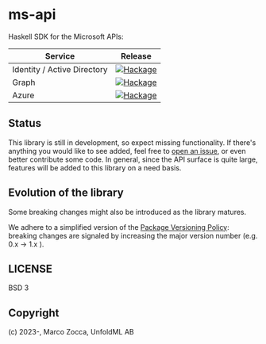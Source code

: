 # ms-api

Haskell SDK for the Microsoft APIs:

| Service  | Release |
|---|---|
| Identity / Active Directory | [![Hackage](https://img.shields.io/hackage/v/ms-auth?style=for-the-badge)](https://hackage.haskell.org/package/ms-auth) |
| Graph | [![Hackage](https://img.shields.io/hackage/v/ms-graph-api?style=for-the-badge)](https://hackage.haskell.org/package/ms-graph-api) |
| Azure | [![Hackage](https://img.shields.io/hackage/v/ms-azure-api?style=for-the-badge)](https://hackage.haskell.org/package/ms-azure-api) |




## Status

This library is still in development, so expect missing functionality.
If there's anything you would like to see added, feel free to
[open an issue](https://github.com/unfoldml/ms-graph-api/issues/new), or even better contribute some code.
In general, since the API surface is quite large, features will be added to this library on a need basis.

## Evolution of the library

Some breaking changes might also be introduced as the library matures.

We adhere to a simplified version of the [Package Versioning Policy](https://pvp.haskell.org/): breaking changes are signaled by increasing the major version number (e.g. 0.x -> 1.x ).


## LICENSE

BSD 3

## Copyright

(c) 2023-, Marco Zocca, UnfoldML AB
